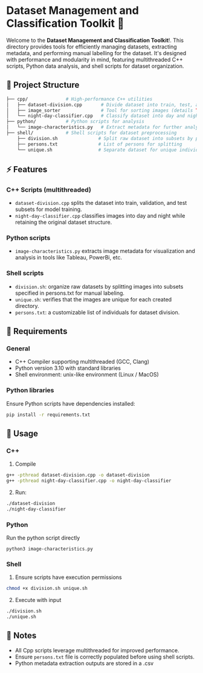 # Dataset Management and Classification Toolkit 📁

Welcome to the **Dataset Management and Classification Toolkit**!.
This directory provides tools for efficiently managing datasets, extracting
metadata, and performing manual labelling for the dataset. It's designed with
performance and modularity in mind, featuring multithreaded C++ scripts,
Python data analysis, and shell scripts for dataset organization.

## 📁 Project Structure

```bash
├── cpp/              # High-performance C++ utilities
│   ├── dataset-division.cpp       # Divide dataset into train, test, and validation
│   ├── image_sorter               # Tool for sorting images (details TBD)
│   └── night-day-classifier.cpp   # Classify dataset into day and night categories
├── python/           # Python scripts for analysis
│   └── image-characteristics.py   # Extract metadata for further analysis (e.g., Tableau)
├── shell/            # Shell scripts for dataset preprocessing
    ├── division.sh               # Split raw dataset into subsets by persons
    ├── persons.txt               # List of persons for splitting
    └── unique.sh                 # Separate dataset for unique individuals
```

## ⚡ Features

### C++ Scripts (multithreaded)

- `dataset-division.cpp` splits the dataset into train, validation, and test subsets for model training.
- `night-day-classifier.cpp` classifies images into day and night while retaining the original dataset structure.

### Python scripts

- `image-characteristics.py` extracts image metadata for visualization and analysis in tools like Tableau, PowerBi, etc.

### Shell scripts

- `division.sh`: organize raw datasets by splitting images into subsets specified in persons.txt for manual labeling.
- `unique.sh`: verifies that the images are unique for each created directory.
- `persons.txt`: a customizable list of individuals for dataset division.

## 🔧 Requirements

### General

- C++ Compiler supporting multithreaded (GCC, Clang)
- Python version 3.10 with standard libraries
- Shell environment: unix-like environment (Linux / MacOS)

### Python libraries

Ensure Python scripts have dependencies installed:

```bash
pip install -r requirements.txt
```

## 🚀 Usage

### C++

1. Compile

```bash
g++ -pthread dataset-division.cpp -o dataset-division
g++ -pthread night-day-classifier.cpp -o night-day-classifier
```

2. Run:

```bash
./dataset-division
./night-day-classifier
```

### Python

Run the python script directly

```
python3 image-characteristics.py
```

### Shell

1. Ensure scripts have execution permissions

```bash
chmod +x division.sh unique.sh
```

2. Execute with input

```bash
./division.sh
./unique.sh
```

## 📌 Notes

- All Cpp scripts leverage multithreaded for improved performance.
- Ensure `persons.txt` file is correctly populated before using shell scripts.
- Python metadata extraction outputs are stored in a .csv
